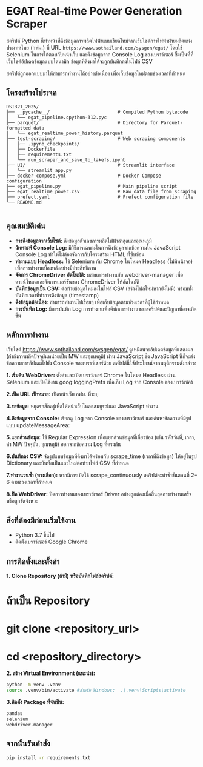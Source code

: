 # EGAT Real-time Power Generation Scraper

สคริปต์ Python นี้ทำหน้าที่ดึงข้อมูลการผลิตไฟฟ้าแบบเรียลไทม์จากเว็บไซต์การไฟฟ้าฝ่ายผลิตแห่งประเทศไทย (กฟผ.) ที่ URL `https://www.sothailand.com/sysgen/egat/` โดยใช้ Selenium ในการโต้ตอบกับหน้าเว็บ และดึงข้อมูลจาก Console Log ของเบราว์เซอร์ ซึ่งเป็นที่ที่เว็บไซต์อัปเดตข้อมูลแบบไดนามิก ข้อมูลที่ดึงมาได้จะถูกบันทึกลงในไฟล์ CSV

สคริปต์ถูกออกแบบมาให้สามารถทำงานได้อย่างต่อเนื่อง เพื่อเก็บข้อมูลใหม่ตามช่วงเวลาที่กำหนด

## โครงสร้างโปรเจค

```
DSI321_2025/
├── __pycache__/                         # Compiled Python bytecode
│   └── egat_pipeline.cpython-312.pyc
├── parquet/                             # Directory for Parquet-formatted data
│   └── egat_realtime_power_history.parquet
├── test-scraping/                       # Web scraping components
│   ├── .ipynb_checkpoints/
│   ├── Dockerfile
│   ├── requirements.txt
│   └── run_scraper_and_save_to_lakefs.ipynb
├── UI/                                  # Streamlit interface
│   └── streamlit_app.py
├── docker-compose.yml                   # Docker Compose configuration
├── egat_pipeline.py                     # Main pipeline script
├── egat_realtime_power.csv              # Raw data file from scraping
├── prefect.yaml                         # Prefect configuration file
└── README.md


```

## คุณสมบัติเด่น

* **การดึงข้อมูลจากเว็บไซต์:** ดึงข้อมูลตัวเลขการผลิตไฟฟ้าล่าสุดและอุณหภูมิ
* **วิเคราะห์ Console Log:** มีวิธีการเฉพาะในการดึงข้อมูลจากข้อความใน JavaScript Console Log ทำให้ไม่ต้องจัดการกับโครงสร้าง HTML ที่ซับซ้อน
* **ทำงานแบบ Headless:** ใช้ Selenium กับ Chrome ในโหมด Headless (ไม่มีหน้าจอ) เพื่อการทำงานเบื้องหลังอย่างมีประสิทธิภาพ
* **จัดการ ChromeDriver อัตโนมัติ:** ผสานการทำงานกับ webdriver-manager เพื่อดาวน์โหลดและจัดการเวอร์ชันของ ChromeDriver ให้อัตโนมัติ
* **บันทึกข้อมูลเป็น CSV:** ต่อท้ายข้อมูลใหม่ลงในไฟล์ CSV (สร้างไฟล์ใหม่หากยังไม่มี) พร้อมทั้งบันทึกเวลาที่ทำการดึงข้อมูล (timestamp)
* **ดึงข้อมูลต่อเนื่อง:**  สามารถทำงานไปเรื่อยๆ เพื่อเก็บข้อมูลตามช่วงเวลาที่ผู้ใช้กำหนด
* **การบันทึก Log:**  มีการบันทึก Log การทำงานเพื่อดีบักการทำงานของสคริปต์และปัญหาที่อาจเกิดขึ้น


## หลักการทำงาน

เว็บไซต์ https://www.sothailand.com/sysgen/egat/ ดูเหมือนจะอัปเดตข้อมูลที่แสดงผล (กำลังการผลิตปัจจุบันหน่วยเป็น MW และอุณหภูมิ) ผ่าน JavaScript ซึ่ง JavaScript นี้ก็จะส่งข้อความการอัปเดตไปยัง Console ของเบราว์เซอร์ด้วย สคริปต์นี้ใช้ประโยชน์จากพฤติกรรมดังกล่าว:

 **1. เริ่มต้น WebDriver:** ตั้งค่าและเปิดเบราว์เซอร์ Chrome ในโหมด Headless ผ่าน Selenium และเปิดใช้งาน goog:loggingPrefs เพื่อเก็บ Log จาก Console ของเบราว์เซอร์

**2.เปิด URL เป้าหมาย:** เปิดหน้าเว็บ กฟผ. ที่ระบุ

**3.รอข้อมูล:** หยุดรอสักครู่เพื่อให้หน้าเว็บโหลดสมบูรณ์และ JavaScript ทำงาน

**4.ดึงข้อมูลจาก Console:** เรียกดู Log จาก Console ของเบราว์เซอร์ และค้นหาข้อความที่มีรูปแบบ updateMessageArea:

**5.แยกส่วนข้อมูล:** ใช้ Regular Expression เพื่อแยกส่วนข้อมูลที่เกี่ยวข้อง (เช่น รหัสวันที่, เวลา, ค่า MW ปัจจุบัน, อุณหภูมิ) ออกจากข้อความ Log ที่ตรงกัน

**6.บันทึกลง CSV:** จัดรูปแบบข้อมูลที่ดึงมาได้พร้อมกับ scrape_time (เวลาที่ดึงข้อมูล) ให้อยู่ในรูป Dictionary และบันทึกเป็นแถวใหม่ต่อท้ายไฟล์ CSV ที่กำหนด

**7.ทำงานวนซ้ำ (ทางเลือก):** หากมีการเปิดใช้ scrape_continuously สคริปต์จะทำซ้ำขั้นตอนที่ 2–6 ตามช่วงเวลาที่กำหนด

**8.ปิด WebDriver:** ปิดการทำงานของเบราว์เซอร์ Driver อย่างถูกต้องเมื่อสิ้นสุดการทำงานเสร็จหรือถูกขัดจังหวะ

## สิ่งที่ต้องมีก่อนเริ่มใช้งาน
* Python 3.7 ขึ้นไป
* ติดตั้งเบราว์เซอร์ Google Chrome
 

## การติดตั้งและตั้งค่า
**1. Clone Repository (ถ้ามี) หรือบันทึกไฟล์สคริปต์:**
# ถ้าเป็น Repository  
# git clone <repository_url>  
# cd <repository_directory>  

**2. สร้าง Virtual Environment (แนะนำ):**
```bash
python -m venv .venv
source .venv/bin/activate #สำหรับ Windows:  .\.venv\Scripts\activate
```
**3.ติดตั้ง Package ที่จำเป็น:**
```bash
pandas
selenium
webdriver-manager
```
## จากนั้นรันคำสั่ง
```bash
pip install -r requirements.txt
```